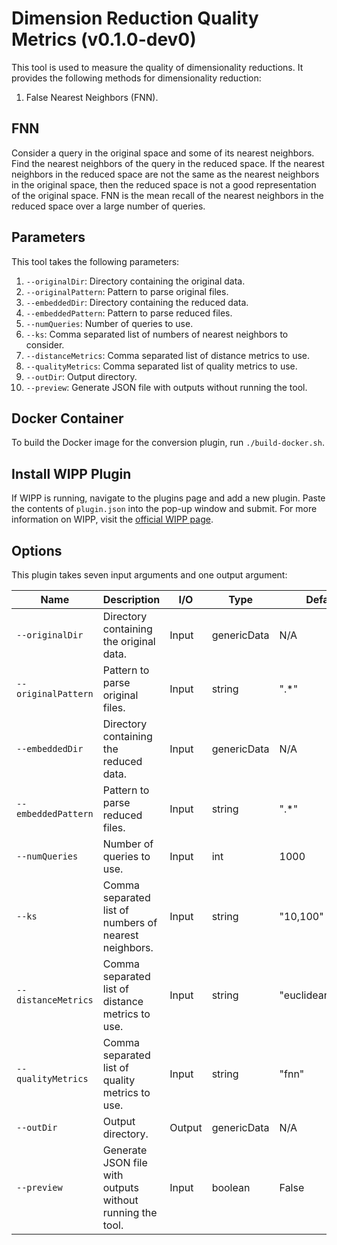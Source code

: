 ﻿# Dimension Reduction Quality Metrics (v0.1.0-dev0)

This tool is used to measure the quality of dimensionality reductions.
It provides the following methods for dimensionality reduction:

1. False Nearest Neighbors (FNN).

## FNN

Consider a query in the original space and some of its nearest neighbors.
Find the nearest neighbors of the query in the reduced space.
If the nearest neighbors in the reduced space are not the same as the nearest neighbors in the original space, then the reduced space is not a good representation of the original space.
FNN is the mean recall of the nearest neighbors in the reduced space over a large number of queries.

## Parameters

This tool takes the following parameters:

1. `--originalDir`: Directory containing the original data.
2. `--originalPattern`: Pattern to parse original files.
3. `--embeddedDir`: Directory containing the reduced data.
4. `--embeddedPattern`: Pattern to parse reduced files.
5. `--numQueries`: Number of queries to use.
6. `--ks`: Comma separated list of numbers of nearest neighbors to consider.
7. `--distanceMetrics`: Comma separated list of distance metrics to use.
8. `--qualityMetrics`: Comma separated list of quality metrics to use.
9. `--outDir`: Output directory.
10. `--preview`: Generate JSON file with outputs without running the tool.

## Docker Container

To build the Docker image for the conversion plugin, run `./build-docker.sh`.

## Install WIPP Plugin

If WIPP is running, navigate to the plugins page and add a new plugin.
Paste the contents of `plugin.json` into the pop-up window and submit.
For more information on WIPP, visit the [official WIPP page](https://isg.nist.gov/deepzoomweb/software/wipp).

## Options

This plugin takes seven input arguments and one output argument:

| Name                | Description                                               | I/O    | Type        | Default            |
| ------------------- | --------------------------------------------------------- | ------ | ----------- | ------------------ |
| `--originalDir`     | Directory containing the original data.                   | Input  | genericData | N/A                |
| `--originalPattern` | Pattern to parse original files.                          | Input  | string      | ".*"               |
| `--embeddedDir`     | Directory containing the reduced data.                    | Input  | genericData | N/A                |
| `--embeddedPattern` | Pattern to parse reduced files.                           | Input  | string      | ".*"               |
| `--numQueries`      | Number of queries to use.                                 | Input  | int         | 1000               |
| `--ks`              | Comma separated list of numbers of nearest neighbors.     | Input  | string      | "10,100"           |
| `--distanceMetrics` | Comma separated list of distance metrics to use.          | Input  | string      | "euclidean,cosine" |
| `--qualityMetrics`  | Comma separated list of quality metrics to use.           | Input  | string      | "fnn"              |
| `--outDir`          | Output directory.                                         | Output | genericData | N/A                |
| `--preview`         | Generate JSON file with outputs without running the tool. | Input  | boolean     | False              |
